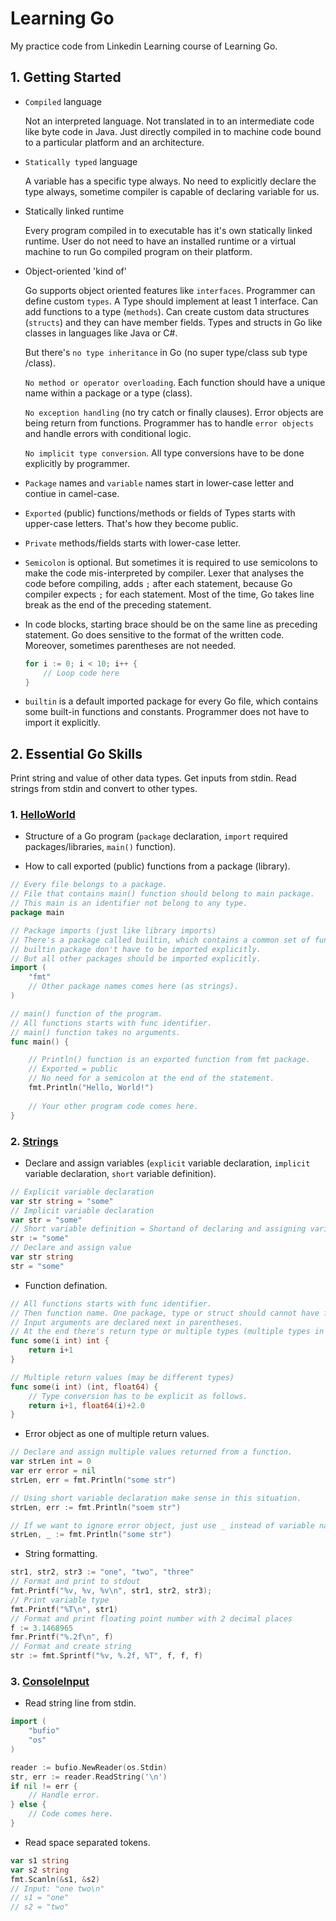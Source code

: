 # Learning Go
My practice code from Linkedin Learning course of Learning Go.

## 1. Getting Started

* `Compiled` language

    Not an interpreted language. Not translated in to an intermediate code like byte code in Java. Just directly compiled in to machine code bound to a particular platform and an architecture.

* `Statically typed` language

    A variable has a specific type always. No need to explicitly declare the type always, sometime compiler is capable of declaring variable for us.

* Statically linked runtime

    Every program compiled in to executable has it's own statically linked runtime. User do not need to have an installed runtime or a virtual machine to run Go compiled program on their platform.

* Object-oriented 'kind of'

    Go supports object oriented features like `interfaces`. Programmer can define custom `types`. A Type should implement at least 1 interface. Can add functions to a type (`methods`). Can create custom data structures (`structs`) and they can have member fields. Types and structs in Go like classes in languages like Java or C#.

    But there's `no type inheritance` in Go (no super type/class sub type /class).

    `No method or operator overloading`. Each function should have a unique name within a package or a type (class).

    `No exception handling` (no try catch or finally clauses). Error objects are being return from functions. Programmer has to handle `error objects` and handle errors with conditional logic.

    `No implicit type conversion`. All type conversions have to be done explicitly by programmer.

* `Package` names and `variable` names start in lower-case letter and contiue in camel-case.

* `Exported` (public) functions/methods or fields of Types starts with upper-case letters. That's how they become public.

* `Private` methods/fields starts with lower-case letter.

* `Semicolon` is optional. But sometimes it is required to use semicolons to make the code mis-interpreted by compiler. Lexer that analyses the code before compiling, adds `;` after each statement, because Go compiler expects `;` for each statement. Most of the time, Go takes line break as the end of the preceding statement.

* In code blocks, starting brace should be on the same line as preceding statement. Go does sensitive to the format of the written code. Moreover, sometimes parentheses are not needed.

    ``` go
    for i := 0; i < 10; i++ {
        // Loop code here
    }
    ```

* `builtin` is a default imported package for every Go file, which contains some built-in functions and constants. Programmer does not have to import it explicitly.

## 2. Essential Go Skills

Print string and value of other data types.
Get inputs from stdin. Read strings from stdin and convert to other types.

### 1. [HelloWorld](src/HelloWorld/helloworld.go)

* Structure of a Go program (`package` declaration, `import` required packages/libraries, `main()` function).

* How to call exported (public) functions from a package (library).

``` go
// Every file belongs to a package.
// File that contains main() function should belong to main package.
// This main is an identifier not belong to any type.
package main

// Package imports (just like library imports)
// There's a package called builtin, which contains a common set of functions and constants.
// builtin package don't have to be imported explicitly.
// But all other packages should be imported explicitly.
import (
    "fmt"
    // Other package names comes here (as strings).
)

// main() function of the program.
// All functions starts with func identifier.
// main() function takes no arguments.
func main() {

    // Println() function is an exported function from fmt package.
    // Exported = public
    // No need for a semicolon at the end of the statement.
    fmt.Println("Hello, World!")
    
    // Your other program code comes here.
}
```

### 2. [Strings](src/Strings/strings.go)

* Declare and assign variables (`explicit` variable declaration, `implicit` variable declaration, `short` variable definition).

``` go
// Explicit variable declaration
var str string = "some"
// Implicit variable declaration
var str = "some"
// Short variable definition = Shortand of declaring and assigning variable
str := "some"
// Declare and assign value
var str string
str = "some"
```

* Function defination.

``` go
// All functions starts with func identifier.
// Then function name. One package, type or struct should cannot have functions with same name (no overloading).
// Input arguments are declared next in parentheses.
// At the end there's return type or multiple types (multiple types in parentheses).
func some(i int) int {
    return i+1
}

// Multiple return values (may be different types)
func some(i int) (int, float64) {
    // Type conversion has to be explicit as follows.
    return i+1, float64(i)+2.0
}
```

* Error object as one of multiple return values.

``` go
// Declare and assign multiple values returned from a function.
var strLen int = 0
var err error = nil
strLen, err = fmt.Println("some str")

// Using short variable declaration make sense in this situation.
strLen, err := fmt.Println("soem str")

// If we want to ignore error object, just use _ instead of variable name.
strLen, _ := fmt.Println("some str")
```

* String formatting.

``` go
str1, str2, str3 := "one", "two", "three"
// Format and print to stdout
fmt.Printf("%v, %v, %v\n", str1, str2, str3);
// Print variable type
fmt.Printf("%T\n", str1)
// Format and print floating point number with 2 decimal places
f := 3.1468965
fmr.Printf("%.2f\n", f)
// Format and create string
str := fmt.Sprintf("%v, %.2f, %T", f, f, f)
```

### 3. [ConsoleInput](src/ConsoleInput/consoleinput.go)

* Read string line from stdin.

``` go
import (
    "bufio"
    "os"
)

reader := bufio.NewReader(os.Stdin)
str, err := reader.ReadString('\n')
if nil != err {
    // Handle error.
} else {
    // Code comes here.
}
```

* Read space separated tokens.

``` go
var s1 string
var s2 string
fmt.Scanln(&s1, &s2)
// Input: "one two\n"
// s1 = "one"
// s2 = "two"
```
